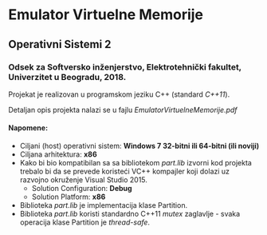 # Emulator Virtuelne Memorije

## Operativni Sistemi 2

### Odsek za Softversko inženjerstvo, Elektrotehnički fakultet, Univerzitet u Beogradu, 2018.

Projekat je realizovan u programskom jeziku C++ (standard *C++11*).

Detaljan opis projekta nalazi se u fajlu *EmulatorVirtuelneMemorije.pdf*

#### Napomene:
* Ciljani (host) operativni sistem: **Windows 7 32-bitni ili 64-bitni (ili noviji)**
* Ciljana arhitektura: **x86**
* Kako bi bio kompatibilan sa sa bibliotekom *part.lib* izvorni kod projekta trebalo bi da se
  prevede koristeći VC++ kompajler koji dolazi uz razvojno okruženje Visual Studio 2015.
    * Solution Configuration: **Debug**
    * Solution Platform: **x86**
* Biblioteka *part.lib* je implementacija klase Partition.
* Biblioteka *part.lib* koristi standardno C++11 *mutex* zaglavlje - svaka operacija klase
  Partition je *thread-safe*.


